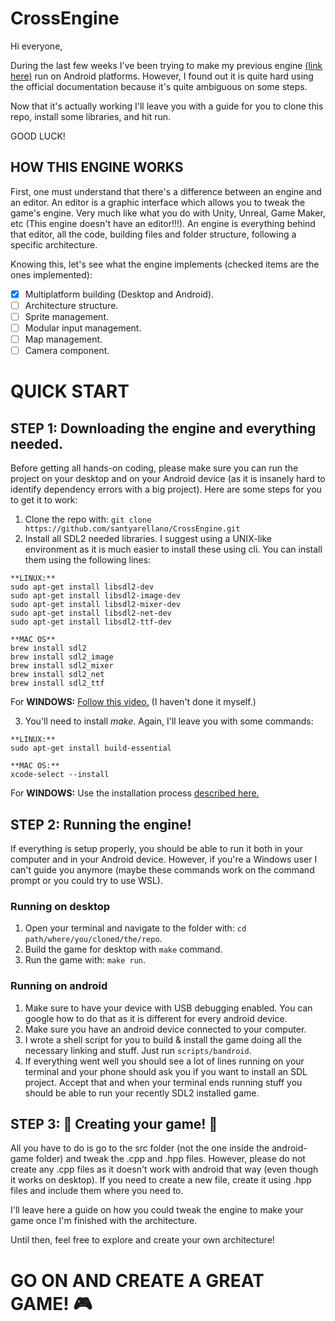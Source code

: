 # CrossEngine

Hi everyone,

During the last few weeks I've been trying to make my previous engine [(link here)](https://github.com/santyarellano/2dGameEngine) run on Android platforms. However, I found out it is quite hard using the official documentation because it's quite ambiguous on some steps.

Now that it's actually working I'll leave you with a guide for you to clone this repo, install some libraries, and hit run.

GOOD LUCK!

## HOW THIS ENGINE WORKS

First, one must understand that there's a difference between an engine and an editor. An editor is a graphic interface which allows you to tweak the game's engine. Very much like what you do with Unity, Unreal, Game Maker, etc (This engine doesn't have an editor!!!). An engine is everything behind that editor, all the code, building files and folder structure, following a specific architecture.

Knowing this, let's see what the engine implements (checked items are the ones implemented):

- [x] Multiplatform building (Desktop and Android).
- [ ] Architecture structure.
- [ ] Sprite management.
- [ ] Modular input management.
- [ ] Map management.
- [ ] Camera component.

# QUICK START

## STEP 1: Downloading the engine and everything needed.

Before getting all hands-on coding, please make sure you can run the project on your desktop and on your Android device (as it is insanely hard to identify dependency errors with a big project). Here are some steps for you to get it to work:

1. Clone the repo with: `git clone https://github.com/santyarellano/CrossEngine.git`
2. Install all SDL2 needed libraries. I suggest using a UNIX-like environment as it is much easier to install these using cli. You can install them using the following lines:

```
**LINUX:**
sudo apt-get install libsdl2-dev
sudo apt-get install libsdl2-image-dev
sudo apt-get install libsdl2-mixer-dev
sudo apt-get install libsdl2-net-dev
sudo apt-get install libsdl2-ttf-dev

**MAC OS**
brew install sdl2
brew install sdl2_image
brew install sdl2_mixer
brew install sdl2_net
brew install sdl2_ttf
```

For **WINDOWS:** [Follow this video.](https://www.google.com/url?sa=t&rct=j&q=&esrc=s&source=web&cd=&cad=rja&uact=8&ved=2ahUKEwjL9cHgmvrrAhVCVK0KHdvOCuYQwqsBMAV6BAgJEBE&url=https%3A%2F%2Fwww.youtube.com%2Fwatch%3Fv%3DUvJt9MZs_M8&usg=AOvVaw3UxlXCnewRRmnFSLN32P89) (I haven't done it myself.)

3. You'll need to install _make_. Again, I'll leave you with some commands:

```
**LINUX:**
sudo apt-get install build-essential

**MAC OS:**
xcode-select --install
```

For **WINDOWS:** Use the installation process [described here.](http://gnuwin32.sourceforge.net/packages/make.htm)

## STEP 2: Running the engine!

If everything is setup properly, you should be able to run it both in your computer and in your Android device. However, if you're a Windows user I can't guide you anymore (maybe these commands work on the command prompt or you could try to use WSL).

### Running on desktop

1. Open your terminal and navigate to the folder with: `cd path/where/you/cloned/the/repo`.
2. Build the game for desktop with `make` command.
3. Run the game with: `make run`.

### Running on android

1. Make sure to have your device with USB debugging enabled. You can google how to do that as it is different for every android device.
2. Make sure you have an android device connected to your computer.
3. I wrote a shell script for you to build & install the game doing all the necessary linking and stuff. Just run `scripts/bandroid`.
4. If everything went well you should see a lot of lines running on your terminal and your phone should ask you if you want to install an SDL project. Accept that and when your terminal ends running stuff you should be able to run your recently SDL2 installed game.

## STEP 3: :crystal_ball: Creating your game! :crystal_ball:

All you have to do is go to the src folder (not the one inside the android-game folder) and tweak the .cpp and .hpp files. However, please do not create any .cpp files as it doesn't work with android that way (even though it works on desktop). If you need to create a new file, create it using .hpp files and include them where you need to.

I'll leave here a guide on how you could tweak the engine to make your game once I'm finished with the architecture.

Until then, feel free to explore and create your own architecture!

# GO ON AND CREATE A GREAT GAME! :video_game:
